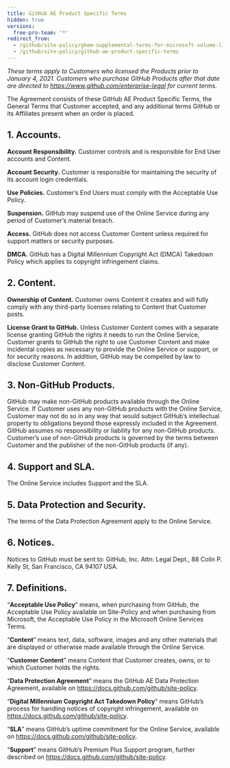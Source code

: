 ```yaml
---
title: GitHub AE Product Specific Terms
hidden: true
versions:
  free-pro-team: '*'
redirect_from:
  - /github/site-policy/ghem-supplemental-terms-for-microsoft-volume-licensing
  - /github/site-policy/github-ae-product-specific-terms
---
```


_These terms apply to Customers who licensed the Products prior to January 4, 2021. Customers who purchase GitHub Products after that date are directed to https://www.github.com/enterprise-legal for current terms._

The Agreement consists of these GitHub AE Product Specific Terms, the General Terms that Customer accepted, and any additional terms GitHub or its Affiliates present when an order is placed.

## 1. Accounts.

**Account Responsibility.** Customer controls and is responsible for End User accounts and Content.

**Account Security.** Customer is responsible for maintaining the security of its account login credentials.

**Use Policies.** Customer’s End Users must comply with the Acceptable Use Policy.

**Suspension.** GitHub may suspend use of the Online Service during any period of Customer’s material breach.

**Access.** GitHub does not access Customer Content unless required for support matters or security purposes.

**DMCA.** GitHub has a Digital Millennium Copyright Act (DMCA) Takedown Policy which applies to copyright infringement claims.

## 2. Content.

**Ownership of Content.** Customer owns Content it creates and will fully comply with any third-party licenses relating to Content that Customer posts.

**License Grant to GitHub.** Unless Customer Content comes with a separate license granting GitHub the rights it needs to run the Online Service, Customer grants to GitHub the right to use Customer Content and make incidental copies as necessary to provide the Online Service or support, or for security reasons. In addition, GitHub may be compelled by law to disclose Customer Content.

## 3. Non-GitHub Products.
GitHub may make non-GitHub products available through the Online Service. If Customer uses any non-GitHub products with the Online Service, Customer may not do so in any way that would subject GitHub’s intellectual property to obligations beyond those expressly included in the Agreement. GitHub assumes no responsibility or liability for any non-GitHub products. Customer’s use of non-GitHub products is governed by the terms between Customer and the publisher of the non-GitHub products (if any).

## 4. Support and SLA.
The Online Service includes Support and the SLA.

## 5. Data Protection and Security.
The terms of the Data Protection Agreement apply to the Online Service.

## 6. Notices.
Notices to GitHub must be sent to: GitHub, Inc. Attn: Legal Dept., 88 Colin P. Kelly St, San Francisco, CA 94107 USA.

## 7. Definitions.
“**Acceptable Use Policy**” means, when purchasing from GitHub, the Acceptable Use Policy available on Site-Policy and when purchasing from Microsoft, the Acceptable Use Policy in the Microsoft Online Services Terms.

“**Content**” means text, data, software, images and any other materials that are displayed or otherwise made available through the Online Service.

“**Customer Content**” means Content that Customer creates, owns, or to which Customer holds the rights.

“**Data Protection Agreement**” means the GitHub AE Data Protection Agreement, available on https://docs.github.com/github/site-policy.

“**Digital Millennium Copyright Act Takedown Policy**” means GitHub’s process for handling notices of copyright infringement, available on https://docs.github.com/github/site-policy.

“**SLA**” means GitHub’s uptime commitment for the Online Service, available on https://docs.github.com/github/site-policy.

“**Support**” means GitHub’s Premium Plus Support program, further described on https://docs.github.com/github/site-policy.
